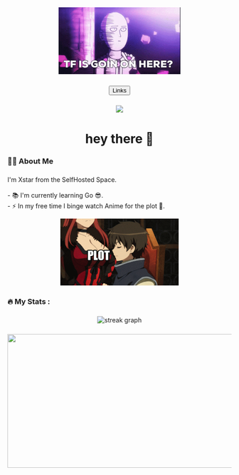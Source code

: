 <div align="center">
  <img height="150" src="./imgs/saitama-tf-going-on-here.gif"  />
</div>

###

<div align="center">
  <a href="https://links.xstar97thenoob.com/">
    <button>Links</button>
  </a>
</div>

###

<div align="center">
  <img src="https://visitor-badge.laobi.icu/badge?page_id=xstar97.xstar97"  />
</div>

###

<h1 align="center">hey there 👋</h1>

###

<h3 align="left">👩‍💻  About Me</h3>

###

<p align="left">I'm Xstar from the SelfHosted Space.
<br>
<br>- 📚 I'm currently learning Go 😎.
<br>- ⚡ In my free time I binge watch Anime for the plot 👀.
<div align="center">
  <img height="150" src="./imgs/anime-plot.gif"  />
</div>
</p>

###

<h3 align="left">🔥   My Stats :</h3>

###

<div align="center">
  <img src="https://streak-stats.demolab.com/?user=xstar97&locale=en&mode=daily&theme=dark&hide_border=false&border_radius=5&order=3" height="220" alt="streak graph"  />
</div>

###

<div align="center">
<a href="https://github.com/devxb/gitanimals">
<img
  src="https://render.gitanimals.org/farms/xstar97"
  width="600"
  height="300"
/>
</a>
</div>
